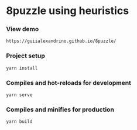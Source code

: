 # 8puzzle using heuristics

### View demo

```
https://guiialexandrino.github.io/8puzzle/
```

### Project setup

```
yarn install
```

### Compiles and hot-reloads for development

```
yarn serve
```

### Compiles and minifies for production

```
yarn build
```
